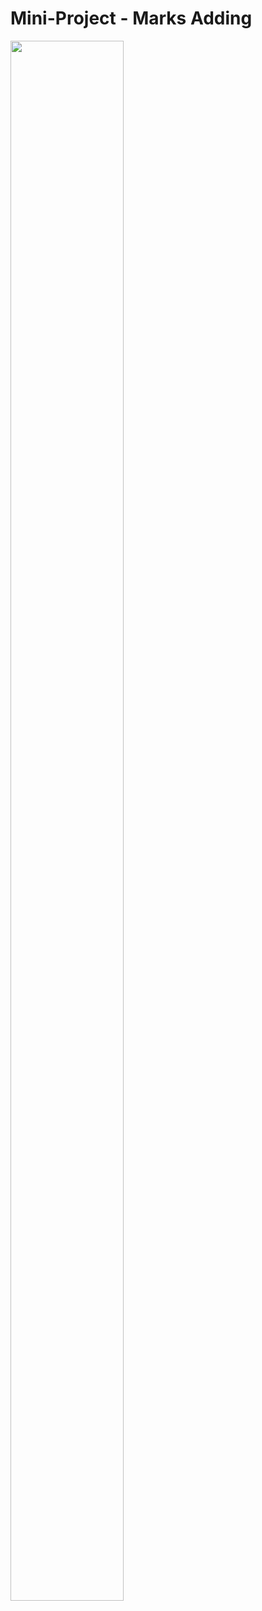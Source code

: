 # Mini-Project - Marks Adding

<img src="https://github.com/psrana/Mini-Project-Marks-Adding/assets/7460892/9be14aa0-eaa0-403a-9575-32771724f0e2" width="60%" height="80%" />
